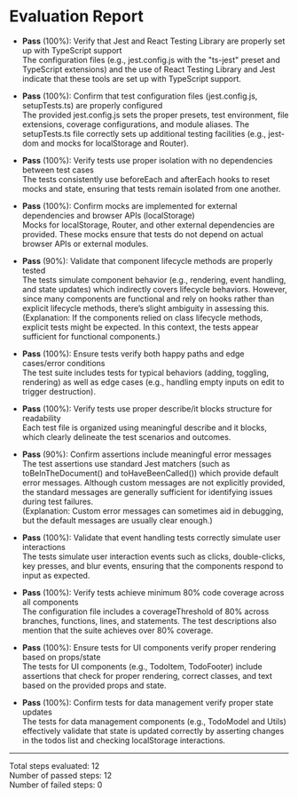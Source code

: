 # Evaluation Report

- **Pass** (100%): Verify that Jest and React Testing Library are properly set up with TypeScript support  
  The configuration files (e.g., jest.config.js with the "ts-jest" preset and TypeScript extensions) and the use of React Testing Library and Jest indicate that these tools are set up with TypeScript support.

- **Pass** (100%): Confirm that test configuration files (jest.config.js, setupTests.ts) are properly configured  
  The provided jest.config.js sets the proper presets, test environment, file extensions, coverage configurations, and module aliases. The setupTests.ts file correctly sets up additional testing facilities (e.g., jest-dom and mocks for localStorage and Router).

- **Pass** (100%): Verify tests use proper isolation with no dependencies between test cases  
  The tests consistently use beforeEach and afterEach hooks to reset mocks and state, ensuring that tests remain isolated from one another.

- **Pass** (100%): Confirm mocks are implemented for external dependencies and browser APIs (localStorage)  
  Mocks for localStorage, Router, and other external dependencies are provided. These mocks ensure that tests do not depend on actual browser APIs or external modules.

- **Pass** (90%): Validate that component lifecycle methods are properly tested  
  The tests simulate component behavior (e.g., rendering, event handling, and state updates) which indirectly covers lifecycle behaviors. However, since many components are functional and rely on hooks rather than explicit lifecycle methods, there’s slight ambiguity in assessing this.  
  (Explanation: If the components relied on class lifecycle methods, explicit tests might be expected. In this context, the tests appear sufficient for functional components.)

- **Pass** (100%): Ensure tests verify both happy paths and edge cases/error conditions  
  The test suite includes tests for typical behaviors (adding, toggling, rendering) as well as edge cases (e.g., handling empty inputs on edit to trigger destruction).

- **Pass** (100%): Verify tests use proper describe/it blocks structure for readability  
  Each test file is organized using meaningful describe and it blocks, which clearly delineate the test scenarios and outcomes.

- **Pass** (90%): Confirm assertions include meaningful error messages  
  The test assertions use standard Jest matchers (such as toBeInTheDocument() and toHaveBeenCalled()) which provide default error messages. Although custom messages are not explicitly provided, the standard messages are generally sufficient for identifying issues during test failures.  
  (Explanation: Custom error messages can sometimes aid in debugging, but the default messages are usually clear enough.)

- **Pass** (100%): Validate that event handling tests correctly simulate user interactions  
  The tests simulate user interaction events such as clicks, double-clicks, key presses, and blur events, ensuring that the components respond to input as expected.

- **Pass** (100%): Verify tests achieve minimum 80% code coverage across all components  
  The configuration file includes a coverageThreshold of 80% across branches, functions, lines, and statements. The test descriptions also mention that the suite achieves over 80% coverage.

- **Pass** (100%): Ensure tests for UI components verify proper rendering based on props/state  
  The tests for UI components (e.g., TodoItem, TodoFooter) include assertions that check for proper rendering, correct classes, and text based on the provided props and state.

- **Pass** (100%): Confirm tests for data management verify proper state updates  
  The tests for data management components (e.g., TodoModel and Utils) effectively validate that state is updated correctly by asserting changes in the todos list and checking localStorage interactions.

---

Total steps evaluated: 12  
Number of passed steps: 12  
Number of failed steps: 0